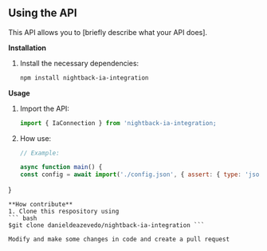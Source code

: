 ## Using the API

This API allows you to [briefly describe what your API does].

**Installation**

1. Install the necessary dependencies:

   ```bash
   npm install nightback-ia-integration 
   ```

**Usage**

1. Import the API:

   ```javascript
   import { IaConnection } from 'nightback-ia-integration;
   ```

2. How use:

   ```javascript
   // Example:
   
   async function main() {
   const config = await import('./config.json', { assert: { type: 'json' } });const ApiKey = config.ApiKey;IaConnection("gemini-2.0-flash", "explique a revolução francesa", ApiKey);
}
```
**How contribute**
1. Clone this respository using
``` bash
$git clone danieldeazevedo/nightback-ia-integration ```

Modify and make some changes in code and create a pull request

